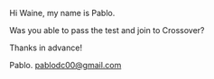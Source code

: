 Hi Waine,
my name is Pablo.

Was you able to pass the test and join to Crossover?

Thanks in advance!

Pablo.
pablodc00@gmail.com
